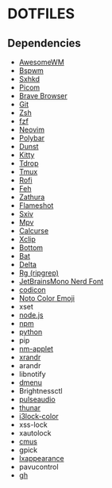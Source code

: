 # DOTFILES

## Dependencies

- [AwesomeWM](https://awesomewm.org/download)
- [Bspwm](https://github.com/baskerville/bspwm)
- [Sxhkd](https://github.com/baskerville/sxhkd)
- [Picom](https://github.com/yshui/picom)
- [Brave Browser](https://brave.com)
- [Git](https://git-scm.com)
- [Zsh](https://www.zsh.org)
- [fzf](https://github.com/junegunn/fzf)
- [Neovim](https://github.com/neovim/neovim)
- [Polybar](https://github.com/polybar/polybar)
- [Dunst](https://github.com/dunst-project/dunst)
- [Kitty](https://sw.kovidgoyal.net/kitty)
- [Tdrop](https://github.com/noctuid/tdrop)
- [Tmux](https://github.com/tmux/tmux)
- [Rofi](https://github.com/davatorium/rofi)
- [Feh](https://github.com/derf/feh)
- [Zathura](https://git.pwmt.org/pwmt/zathura)
- [Flameshot](https://github.com/flameshot-org/flameshot)
- [Sxiv](https://github.com/muennich/sxiv)
- [Mpv](https://github.com/mpv-player/mpv)
- [Calcurse](https://github.com/lfos/calcurse)
- [Xclip](https://github.com/astrand/xclip)
- [Bottom](https://github.com/ClementTsang/bottom)
- [Bat](https://github.com/sharkdp/bat)
- [Delta](https://github.com/dandavison/delta)
- [Rg (ripgrep)](https://github.com/BurntSushi/ripgrep)
- [JetBrainsMono Nerd Font](https://www.nerdfonts.com)
- [codicon](https://github.com/microsoft/vscode-codicons/blob/main/dist/codicon.ttf)
- [Noto Color Emoji](https://www.google.com/get/noto/#emoji-zsye-color)
- xset
- [node.js](https://nodejs.org)
- [npm](https://www.npmjs.com)
- [python](https://www.python.org)
- pip
- [nm-applet](https://wiki.archlinux.org/index.php/NetworkManager)
- [xrandr](https://wiki.archlinux.org/index.php/xrandr)
- arandr
- libnotify
- [dmenu](https://tools.suckless.org/dmenu)
- Brightnessctl
- [pulseaudio](https://wiki.archlinux.org/index.php/PulseAudio)
- [thunar](https://wiki.archlinux.org/index.php/thunar)
- [i3lock-color](https://github.com/Raymo111/i3lock-color)
- xss-lock
- xautolock
- [cmus](https://github.com/cmus/cmus)
- gpick
- [lxappearance](https://archlinux.org/packages/community/x86_64/lxappearance)
- pavucontrol
- [gh](https://github.com/cli/cli#installation)
